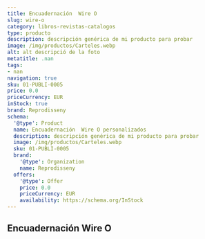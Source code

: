 ```yaml
---
title: Encuadernación  Wire O
slug: wire-o
category: libros-revistas-catalogos
type: producto
description: descripción genérica de mi producto para probar
image: /img/productos/Carteles.webp
alt: alt descripció de la foto
metatitle: .nan
tags:
- nan
navigation: true
sku: 01-PUBLI-0005
price: 0.0
priceCurrency: EUR
inStock: true
brand: Reprodisseny
schema:
  '@type': Product
  name: Encuadernación  Wire O personalizados
  description: descripción genérica de mi producto para probar
  image: /img/productos/Carteles.webp
  sku: 01-PUBLI-0005
  brand:
    '@type': Organization
    name: Reprodisseny
  offers:
    '@type': Offer
    price: 0.0
    priceCurrency: EUR
    availability: https://schema.org/InStock
---
```


## Encuadernación  Wire O


